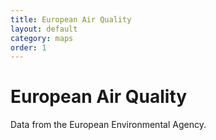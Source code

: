```yaml
---
title: European Air Quality
layout: default
category: maps
order: 1
---
```


# European Air Quality

Data from the European Environmental Agency.


<div id="mapid" style="height: 850px;"></div>
<link rel="stylesheet" href="https://unpkg.com/leaflet@1.6.0/dist/leaflet.css" integrity="sha512-xwE/Az9zrjBIphAcBb3F6JVqxf46+CDLwfLMHloNu6KEQCAWi6HcDUbeOfBIptF7tcCzusKFjFw2yuvEpDL9wQ==" crossorigin=""/>
<script src="https://cdn.plot.ly/plotly-latest.min.js"></script>
<script src="https://unpkg.com/leaflet@1.6.0/dist/leaflet.js" integrity="sha512-gZwIG9x3wUXg2hdXF6+rVkLF/0Vi9U8D2Ntg4Ga5I5BZpVkVxlJWbSQtXPSiUTtC0TjtGOmxa1AJPuV0CPthew==" crossorigin=""></script>
<script src='https://api.mapbox.com/mapbox.js/plugins/leaflet-fullscreen/v1.0.1/Leaflet.fullscreen.min.js'></script>
<link href='https://api.mapbox.com/mapbox.js/plugins/leaflet-fullscreen/v1.0.1/leaflet.fullscreen.css' rel='stylesheet' />
<script  src="https://unpkg.com/sta-map@1.2.0/dist/stam.min.js"></script>
<script type="text/javascript">
	var mymap = L.map('mapid').setView([51.505, 8.0], 4);
	mymap.addControl(new L.Control.Fullscreen());
	L.tileLayer('https://{s}.tile.iosb.fraunhofer.de/tiles/osmde/{z}/{x}/{y}.png', {
		attribution: 'Map data &copy; <a href="https://www.openstreetmap.org/">OpenStreetMap</a> contributors',
		maxZoom: 18
	}).addTo(mymap);
	L.stam({
		baseUrl: "https://airquality-frost.docker01.ilt-dmz.iosb.fraunhofer.de/v1.1",
		MarkerStyle: "yellow",
		clusterMin: 20,
		queryObject: {
			count: true,
			skip: 0,
			entityType: 'Things',
			filter: null,
			select: null,
			expand: null,
			top: 0
		},
		plot: {
			startDate: new Date(Date.now() - 1000*60*60*24*30) //Starting date
			//offset: -100 //Count of the observations to be plotted. Can be negative.
			//endDate?: Date //End date to plot to
		}
	}).addTo(mymap);
</script>


